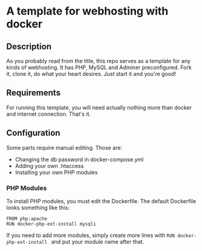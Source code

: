 # A template for webhosting with docker

## Description
As you probably read from the title, this repo serves as a template for any kinds of webhosting.
It has PHP, MySQL and Adminer preconfigured.
Fork it, clone it, do what your heart desires.
Just start it and you're good!

## Requirements

For running this template, you will need actually nothing more than docker and internet connection. That's it.

## Configuration

Some parts require manual editing.
Those are:
- Changing the db password in docker-compose.yml
- Adding your own .htaccess
- Installing your own PHP modules

### PHP Modules

To install PHP modules, you must edit the Dockerfile.
The default Dockerfile looks something like this:

```
FROM php:apache
RUN docker-php-ext-install mysqli
```

If you need to add more modules, simply create more lines with ```RUN docker-php-ext-install ``` and put your module name after that.
